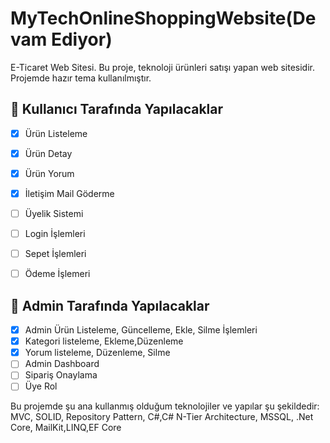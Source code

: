 # MyTechOnlineShoppingWebsite(Devam Ediyor)
E-Ticaret Web Sitesi. Bu proje, teknoloji ürünleri satışı yapan web sitesidir. Projemde hazır tema kullanılmıştır.
## 📌 Kullanıcı Tarafında Yapılacaklar
- [x] Ürün Listeleme
- [x] Ürün Detay
- [x] Ürün Yorum
- [x] İletişim Mail Göderme
- [ ] Üyelik Sistemi
- [ ] Login İşlemleri
- [ ] Sepet İşlemleri
- [ ] Ödeme İşlemeri


## 📌 Admin Tarafında Yapılacaklar
- [x] Admin Ürün Listeleme, Güncelleme, Ekle, Silme İşlemleri
- [x] Kategori listeleme, Ekleme,Düzenleme
- [x] Yorum listeleme, Düzenleme, Silme 
- [ ] Admin Dashboard
- [ ] Sipariş Onaylama
- [ ] Üye Rol

Bu projemde şu ana kullanmış olduğum teknolojiler ve yapılar şu şekildedir: MVC, SOLID, Repository Pattern, C#,C# N-Tier Architecture, MSSQL, .Net Core, MailKit,LINQ,EF Core
